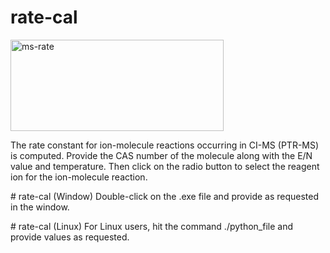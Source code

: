 ﻿# rate-cal
 <img width="341" height="146" alt="ms-rate" src="https://github.com/user-attachments/assets/e473635a-09b0-4463-849c-c6b6e6ccb39d" />

The rate constant for ion-molecule reactions occurring in CI-MS (PTR-MS) is computed. Provide the CAS number of the molecule 
along with the E/N value and temperature. Then click on the radio button to select the reagent ion for the ion-molecule reaction.

﻿# rate-cal (Window)
Double-click on the .exe file and provide as requested in the window.

﻿# rate-cal (Linux)
For Linux users, hit the command ./python_file and provide values as requested.

